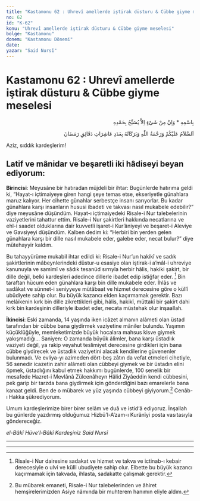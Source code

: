 ```yaml
---
title: "Kastamonu 62 : Uhrevî amellerde iştirak düsturu & Cübbe giyme meselesi"
no: 62
id: "K-62"
konu: "Uhrevî amellerde iştirak düsturu & Cübbe giyme meselesi"
bolge: "Kastamonu"
donem: "Kastamonu Dönemi"
date: 
yazar: "Said Nursî"
---
```


# Kastamonu 62 : Uhrevî amellerde iştirak düsturu & Cübbe giyme meselesi

<p class="arabic" dir="rtl" title="Meal: “O’nun adıyla” * “Hiçbir şey yoktur ki O'nu hamd ile tesbih etmesin” [İsrâ Suresi, 17:44]">بِاسْمِهِ * وَاِنْ مِنْ شَىْءٍ اِلاَّ يُسَبِّحُ بِحَمْدِهِ</p>

<p class="arabic" dir="rtl" title="Meal: “Ramazan'ın dakikalarının âşireleri adedince Allah’ın selâmı, rahmeti ve bereketleri üzerinize olsun.”">اَلسَّلاَمُ عَلَيْكُمْ وَرَحْمَةُ اللّٰهِ وَبَرَكَاتُهُ بِعَدَدِ عَاشِرَاتِ دَقَائِقِ رَمَضَانَ</p>

Aziz, sıddık kardeşlerim!

## Latif ve mânidar ve beşaretli iki hâdiseyi beyan ediyorum:

**Birincisi**: Meyusâne bir hatıradan müjdeli bir ihtar: Bugünlerde hatırıma geldi ki, “Hayat-ı içtimaiyeye giren hangi şeye temas etse, ekseriyetle günahlara maruz kalıyor. Her cihette günahlar serbestçe insanı sarıyorlar. Bu kadar günahlara karşı insanların hususi ibadeti ve takvası nasıl mukabele edebilir?” diye meyusâne düşündüm. Hayat-ı içtimaiyedeki Risale-i Nur talebelerinin vaziyetlerini tahattur ettim. Risale-i Nur şakirtleri hakkında necatlarına ve ehl-i saadet olduklarına dair kuvvetli işaret-i Kur’âniyeyi ve beşaret-i Aleviye ve Gavsiyeyi düşündüm. Kalben dedim ki: “Herbiri bin yerden gelen günahlara karşı bir dille nasıl mukabele eder, galebe eder, necat bulur?” diye mütehayyir kaldım.

Bu tahayyürüme mukabil ihtar edildi ki: Risale-i Nur’un hakikî ve sadık şakirtlerinin mâbeynlerindeki düstur-u esasiye olan iştirak-i a’mâl-i uhreviye kanunuyla ve samimî ve sâdık tesanüd sırrıyla herbir hâlis, hakiki şakirt, bir dille değil, belki kardeşleri adedince dillerle ibadet edip istiğfar eder. [^1] Bin taraftan hücum eden günahlara karşı bin dille mukabele eder. İhlâs ve sadâkat ve sünnet-i seniyyeye mütâbaat ve hizmet derecesine göre o küllî ubûdiyete sahip olur. Bu büyük kazancı elden kaçırmamak gerektir. Bazı melâikenin kırk bin dille zikrettikleri gibi, hâlis, hakikî, müttakî bir şakirt dahi kırk bin kardeşinin dilleriyle ibadet eder, necata müstehak olur inşaallah.

**İkincisi**: Eski zamanda, 14 yaşında iken icâzet almanın alâmeti olan üstad tarafından bir cübbe bana giydirmek vaziyetine mâniler bulundu. Yaşımın küçüklüğüyle, memleketimizde büyük hocalara mahsus kisve giymek yakışmadığı... Saniyen: O zamanda büyük âlimler, bana karşı üstadlık vaziyeti değil, ya rakip veyahut teslimiyet derecesine girdikleri için bana cübbe giydirecek ve üstadlık vaziyetini alacak kendilerine güvenenler bulunmadı. Ve evliya-yı azimeden dört-beş zâtın da vefat etmeleri cihetiyle, 56 senedir icazetin zahir alâmeti olan cübbeyi giymek ve bir üstadın elini öpmek, üstadlığını kabul etmek hakkımı bugünlerde, 100 senelik bir mesafede Hazret-i Mevlânâ Zülcenâheyn Hâlid Ziyâeddin kendi cübbesini, pek garip bir tarzda bana giydirmek için gönderdiğini bazı emarelerle bana kanaat geldi. Ben de o mübarek ve yüz yaşında cübbeyi giyiyorum.[^2] Cenâb-ı Hakka şükrediyorum.

Umum kardeşlerimize birer birer selâm ve duâ ve istid‘â ediyoruz. İnşallah bu günlerde yazdırmış olduğumuz Hizbü’l-A‘zam-ı Kurânîyi posta vasıtasıyla göndereceğiz.

*el-Bâkî Hüve’l-Bâkî*
*Kardeşiniz*
*Said Nursî*

***

***
[^1]: Risale-i Nur dairesine sadakat ve hizmet ve takva ve ictinab-ı kebair derecesiyle o ulvi ve külli ubudiyete sahip olur. Elbette bu büyük kazancı kaçırmamak için takvada, ihlasta, sadakatte çalışmak gerektir.
[^2]: Bu mübarek emaneti, Risale-i Nur talebelerinden ve âhiret hemşirelerimizden Asiye nâmında bir muhterem hanımın eliyle aldım.
